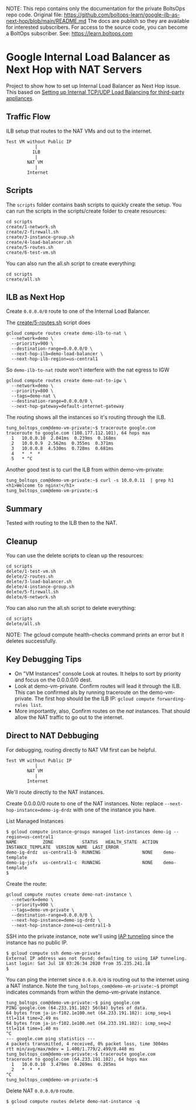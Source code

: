 <!-- note marker start -->
NOTE: This repo contains only the documentation for the private BoltsOps repo code.
Original file: https://github.com/boltops-learn/google-ilb-as-next-hop/blob/main/README.md
The docs are publish so they are available for interested subscribers.
For access to the source code, you can become a BoltOps subscriber.
See: https://learn.boltops.com

<!-- note marker end -->

# Google Internal Load Balancer as Next Hop with NAT Servers

Project to show how to set up Internal Load Balancer as Next Hop issue. This based on [Setting up Internal TCP/UDP Load Balancing for third-party appliances](https://cloud.google.com/load-balancing/docs/internal/setting-up-ilb-next-hop).

## Traffic Flow

ILB setup that routes to the NAT VMs and out to the internet.

    Test VM without Public IP
               |
              ILB
               |
            NAT VM
               |
            Internet


## Scripts

The `scripts` folder contains bash scripts to quickly create the setup. You can run the scripts in the scripts/create folder to create resources:

    cd scripts
    create/1-network.sh
    create/2-firewall.sh
    create/3-instance-group.sh
    create/4-load-balancer.sh
    create/5-routes.sh
    create/6-test-vm.sh

You can also run the all.sh script to create everything:

    cd scripts
    create/all.sh

## ILB as Next Hop

Create `0.0.0.0/0` route to one of the Internal Load Balancer.

The [create/5-routes.sh](create/5-routes.sh) script does

    gcloud compute routes create demo-ilb-to-nat \
      --network=demo \
      --priority=900 \
      --destination-range=0.0.0.0/0 \
      --next-hop-ilb=demo-load-balancer \
      --next-hop-ilb-region=us-central1

So `demo-ilb-to-nat` route won't interfere with the nat egress to IGW

    gcloud compute routes create demo-nat-to-igw \
      --network=demo \
      --priority=800 \
      --tags=demo-nat \
      --destination-range=0.0.0.0/0 \
      --next-hop-gateway=default-internet-gateway

The routing shows all the instances so it's routing through the ILB.

    tung_boltops_com@demo-vm-private:~$ traceroute google.com
    traceroute to google.com (108.177.112.101), 64 hops max
      1   10.0.0.10  2.041ms  0.239ms  0.168ms
      2   10.0.0.9  2.562ms  0.355ms  0.371ms
      3   10.0.0.8  4.530ms  0.728ms  0.681ms
      4   *  *  *
      5   * ^C

Another good test is to curl the ILB from within demo-vm-private:

    tung_boltops_com@demo-vm-private:~$ curl -s 10.0.0.11  | grep h1
    <h1>Welcome to nginx!</h1>
    tung_boltops_com@demo-vm-private:~$

## Summary

Tested with routing to the ILB then to the NAT. 

## Cleanup

You can use the delete scripts to clean up the resources:

    cd scripts
    delete/1-test-vm.sh
    delete/2-routes.sh
    delete/3-load-balancer.sh
    delete/4-instance-group.sh
    delete/5-firewall.sh
    delete/6-network.sh

You can also run the all.sh script to delete everything:

    cd scripts
    delete/all.sh

NOTE: The gcloud compute health-checks command prints an error but it deletes successfully.

## Key Debugging Tips

* On "VM Instances" console Look at routes. It helps to sort by priority and focus on the 0.0.0.0/0 dest.
* Look at demo-vm-private. Confirm routes will lead it through the ILB. This can be confirmed als by running traceroute on the demo-vm-private. The first hop should be the ILB IP: `gcloud compute forwarding-rules list`.
* More importantly, also, Confirm routes on the *nat* instances. That should allow the NAT traffic to go out to the internet.

## Direct to NAT Debbuging

For debugging, routing directly to NAT VM first can be helpful.

    Test VM without Public IP
               |
            NAT VM
               |
            Internet

We'll route directly to the NAT instances.

Create 0.0.0.0/0 route to one of the NAT instances. Note: replace `--next-hop-instance=demo-ig-drdz` with one of the instance you have.

List Managed Instances

    $ gcloud compute instance-groups managed list-instances demo-ig --region=us-central1
    NAME          ZONE           STATUS   HEALTH_STATE  ACTION  INSTANCE_TEMPLATE  VERSION_NAME  LAST_ERROR
    demo-ig-drdz  us-central1-b  RUNNING                NONE    demo-template
    demo-ig-jsfx  us-central1-c  RUNNING                NONE    demo-template
    $

Create the route:

    gcloud compute routes create demo-nat-instance \
      --network=demo \
      --priority=900 \
      --tags=demo-vm-private \
      --destination-range=0.0.0.0/0 \
      --next-hop-instance=demo-ig-drdz \
      --next-hop-instance-zone=us-central1-b

SSH into the private instance, note we'll using [IAP tunneling](https://cloud.google.com/iap/docs/using-tcp-forwarding) since the instance has no public IP.

    $ gcloud compute ssh demo-vm-private
    External IP address was not found; defaulting to using IAP tunneling.
    Last login: Sat Jul 18 03:26:34 2020 from 35.235.241.18
    $

You can ping the internet since `0.0.0.0/0` is routing out to the internet using a NAT instance. Note the `tung_boltops_com@demo-vm-private:~$` prompt indicates commands from within the demo-vm-private instance.

    tung_boltops_com@demo-vm-private:~$ ping google.com
    PING google.com (64.233.191.102) 56(84) bytes of data.
    64 bytes from ja-in-f102.1e100.net (64.233.191.102): icmp_seq=1 ttl=114 time=2.49 ms
    64 bytes from ja-in-f102.1e100.net (64.233.191.102): icmp_seq=2 ttl=114 time=1.40 ms
    ^C
    --- google.com ping statistics ---
    4 packets transmitted, 4 received, 0% packet loss, time 3004ms
    rtt min/avg/max/mdev = 1.400/1.779/2.499/0.448 ms
    tung_boltops_com@demo-vm-private:~$ traceroute google.com
    traceroute to google.com (64.233.191.102), 64 hops max
      1   10.0.0.10  3.479ms  0.269ms  0.285ms
      2   *  *  *
    ^C
    tung_boltops_com@demo-vm-private:~$

Delete NAT `0.0.0.0/0` route.

    $ gcloud compute routes delete demo-nat-instance -q

